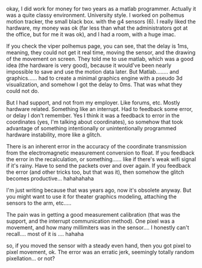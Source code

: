 
okay, I did work for money for two years as a matlab programmer. Actually it was a quite classy environment. University style. I worked on polhemus motion tracker, the small black box. with the g4 sensors (6). I really liked the hardware, my money was ok (far less than what the administrators got at the office, but for me it was ok), and I had a room, with a huge imac. 

If you check the viper polhemus page, you can see, that the delay is 1ms, meaning, they could not get it real time, moving the sensor, and the drawing of the movement on screen. They told me to use matlab, which was a good idea (the hardware is very good), because it would've been nearly impossible to save and use the motion data later. But Matlab........ and graphics...... had to create a minimal graphics engine with a pseudo 3d visualization, and somehow I got the delay to 0ms. That was what they could not do.

But I had support, and not from my employer. Like forums, etc. Mostly hardware related. Something like an interrupt. Had to feedback some error, or delay I don't remember. Yes I think it was a feedback to error in the coordinates (yes, I'm talking about coordinates), so somehow that took advantage of something intentionally or unintentionally programmed hardware instability, more like a glitch. 

There is an inherent error in the accuracy of the coordinate transmission from the electromagnetic measurement conversion to float. If you feedback the error in the recalculation, or something...... like if there's weak wifi signal if it's rainy. Have to send the packets over and over again. If you feedback the error (and other tricks too, but that was it), then somehow the glitch becomes productive... hahahahaha

I'm just writing because that was years ago, now it's obsolete anyway. But you might want to use it for theater graphics modeling, attaching the sensors to the arm, etc.....

The pain was in getting a good measurement calibration (that was the support, and the interrupt communication method). One pixel was a movement, and how many millimiters was in the sensor.... I honestly can't recall.... most of it is .... hahaha

so, if you moved the sensor with a steady even hand, then you got pixel to pixel movement, ok. The error was an erratic jerk, seemingly totally random pixellation... or not?
